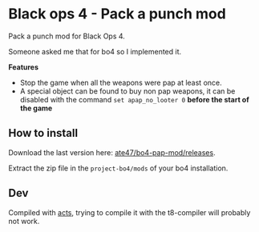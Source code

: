 # Black ops 4 - Pack a punch mod

Pack a punch mod for Black Ops 4.

Someone asked me that for bo4 so I implemented it.

**Features**

- Stop the game when all the weapons were pap at least once.
- A special object can be found to buy non pap weapons, it can be disabled with the command `set apap_no_looter 0` **before the start of the game**


## How to install

Download the last version here: [ate47/bo4-pap-mod/releases](https://github.com/ate47/bo4-pap-mod/releases/).

Extract the zip file in the `project-bo4/mods` of your bo4 installation.

## Dev

Compiled with [acts](https://github.com/ate47/atian-cod-tools), trying to compile it with the t8-compiler will probably not work.
